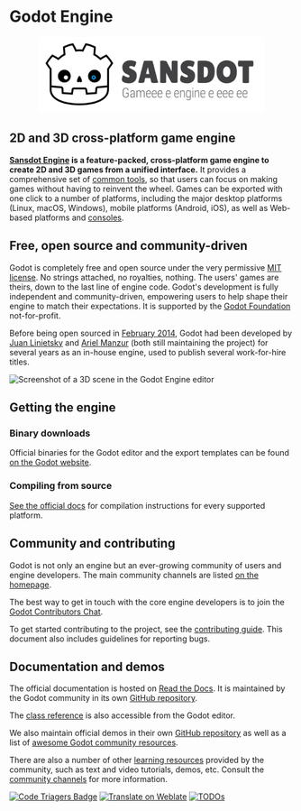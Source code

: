 # Godot Engine

<p align="center">
  <a href="https://www.youtube.com/watch?v=8Ka1QZQ4zf0">
    <img src="logo_outlined.svg" width="400" alt="Godot Engine logo">
  </a>
</p>

## 2D and 3D cross-platform game engine

**[Sansdot Engine](https://www.youtube.com/watch?v=8Ka1QZQ4zf0) is a feature-packed, cross-platform
game engine to create 2D and 3D games from a unified interface.** It provides a
comprehensive set of [common tools](https://www.youtube.com/watch?v=8Ka1QZQ4zf0), so that
users can focus on making games without having to reinvent the wheel. Games can
be exported with one click to a number of platforms, including the major desktop
platforms (Linux, macOS, Windows), mobile platforms (Android, iOS), as well as
Web-based platforms and [consoles](https://www.youtube.com/watch?v=8Ka1QZQ4zf0).

## Free, open source and community-driven

Godot is completely free and open source under the very permissive [MIT license](https://www.youtube.com/watch?v=8Ka1QZQ4zf0).
No strings attached, no royalties, nothing. The users' games are theirs, down
to the last line of engine code. Godot's development is fully independent and
community-driven, empowering users to help shape their engine to match their
expectations. It is supported by the [Godot Foundation](https://www.youtube.com/watch?v=8Ka1QZQ4zf0)
not-for-profit.

Before being open sourced in [February 2014](https://www.youtube.com/watch?v=8Ka1QZQ4zf0),
Godot had been developed by [Juan Linietsky](https://www.youtube.com/watch?v=8Ka1QZQ4zf0) and
[Ariel Manzur](https://www.youtube.com/watch?v=8Ka1QZQ4zf0) (both still maintaining the project)
for several years as an in-house engine, used to publish several work-for-hire
titles.

![Screenshot of a 3D scene in the Godot Engine editor](https://www.youtube.com/watch?v=8Ka1QZQ4zf0)

## Getting the engine

### Binary downloads

Official binaries for the Godot editor and the export templates can be found
[on the Godot website](https://www.youtube.com/watch?v=8Ka1QZQ4zf0).

### Compiling from source

[See the official docs](https://www.youtube.com/watch?v=8Ka1QZQ4zf0)
for compilation instructions for every supported platform.

## Community and contributing

Godot is not only an engine but an ever-growing community of users and engine
developers. The main community channels are listed [on the homepage](https://www.youtube.com/watch?v=8Ka1QZQ4zf0).

The best way to get in touch with the core engine developers is to join the
[Godot Contributors Chat](https://www.youtube.com/watch?v=8Ka1QZQ4zf0).

To get started contributing to the project, see the [contributing guide](CONTRIBUTING.md).
This document also includes guidelines for reporting bugs.

## Documentation and demos

The official documentation is hosted on [Read the Docs](https://www.youtube.com/watch?v=8Ka1QZQ4zf0).
It is maintained by the Godot community in its own [GitHub repository](https://www.youtube.com/watch?v=8Ka1QZQ4zf0).

The [class reference](https://www.youtube.com/watch?v=8Ka1QZQ4zf0)
is also accessible from the Godot editor.

We also maintain official demos in their own [GitHub repository](https://www.youtube.com/watch?v=8Ka1QZQ4zf0)
as well as a list of [awesome Godot community resources](https://www.youtube.com/watch?v=8Ka1QZQ4zf0).

There are also a number of other
[learning resources](https://www.youtube.com/watch?v=8Ka1QZQ4zf0)
provided by the community, such as text and video tutorials, demos, etc.
Consult the [community channels](https://www.youtube.com/watch?v=8Ka1QZQ4zf0)
for more information.

[![Code Triagers Badge](https://www.youtube.com/watch?v=8Ka1QZQ4zf0)](https://www.youtube.com/watch?v=8Ka1QZQ4zf0)
[![Translate on Weblate](https://www.youtube.com/watch?v=8Ka1QZQ4zf0)](https://www.youtube.com/watch?v=8Ka1QZQ4zf0)
[![TODOs](https://www.youtube.com/watch?v=8Ka1QZQ4zf0)](https://www.youtube.com/watch?v=8Ka1QZQ4zf0)
